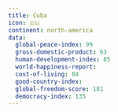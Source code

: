 ```yaml
---
title: Cuba
icon: 🇨🇺
continent: north-america
data:
  global-peace-index: 99
  gross-domestic-product: 63
  human-development-index: 85
  world-happiness-report:
  cost-of-living: 84
  good-country-index:
  global-freedom-score: 181
  democracy-index: 135
---
```

